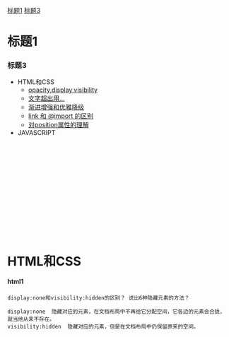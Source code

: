 [标题1](#标题1)
[标题3](#标题3)

# 标题1
### 标题3

* HTML和CSS
	* [opacity,display,visibility](#html1)
	* [文字超出用...](#html2)
	* [渐进增强和优雅降级](#html3)
	* [link 和 @import 的区别](#html4)
	* [对position属性的理解](#html5)
* JAVASCRIPT
 </br> </br> </br> </br> </br> </br> </br> </br> </br> </br> </br> </br> </br> </br>

# HTML和CSS
#### html1
	display:none和visibility:hidden的区别？ 说出6种隐藏元素的方法？
	
	display:none  隐藏对应的元素，在文档布局中不再给它分配空间，它各边的元素会合拢，就当他从来不存在。
	visibility:hidden  隐藏对应的元素，但是在文档布局中仍保留原来的空间。
 
 

